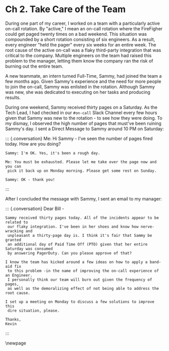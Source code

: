 # Ch 2. Take Care of the Team

During one part of my career, I worked on a team with a particularly active on-call rotation. By "active," I mean
an on-call rotation where the FireFigher could get paged twenty times on a bad weekend. This situation was compounded
by a short rotation consisting of six engineers. As a result, every engineer "held the pager" every six weeks for an
entire week. The root cause of the active on-call was a flaky third-party integration that was critical to the company.
Multiple engineers on the team had raised this problem to the manager, letting them know the company ran the risk
of burning out the entire team.

A new teammate, an intern turned Full-Time, Sammy, had joined the team a few months ago. Given Sammy's experience and
the need for more people to join the on-call, Sammy was enlisted in the rotation. Although Sammy was new, she was
dedicated to executing on her tasks and producing results.

During one weekend, Sammy received thirty pages on a Saturday. As the Tech Lead, I had checked in our `#on-call` Slack
Channel every few hours given that Sammy was new to the rotation - to see how they were doing. To my dismay, I
observed the high number of pages that must've been ruining Sammy's day. I sent a Direct Message to Sammy
around 10 PM on Saturday:

::: {.conversation}
    Me: Hi Sammy - I've seen the number of pages fired today. How are you doing?

    Sammy: I'm OK. Yes, it's been a rough day.

    Me: You must be exhausted. Please let me take over the page now and you can
     pick it back up on Monday morning. Please get some rest on Sunday.

    Sammy: OK - thank you!
:::

After I concluded the message with Sammy, I sent an email to my manager:

::: {.conversation}
    Dear Bill -

    Sammy received thirty pages today. All of the incidents appear to be related to
     our flaky integration. I've been in her shoes and know how nerve-wracking and
     unpleasant a thirty-page day is. I think it's fair that Sammy be granted
     an additional day of Paid Time Off (PTO) given that her entire Saturday was consumed
     by answering PagerDuty. Can you please approve of that?

    I know the team has kicked around a few ideas on how to apply a band-aid fix
     to this problem -in the name of improving the on-call experience of an Engineer.
     I personally think our team will burn out given the frequency of pages,
     as well as the demoralizing effect of not being able to address the root cause.

    I set up a meeting on Monday to discuss a few solutions to improve this
     dire situation, please.

    Thanks,
    Kevin
:::

\newpage